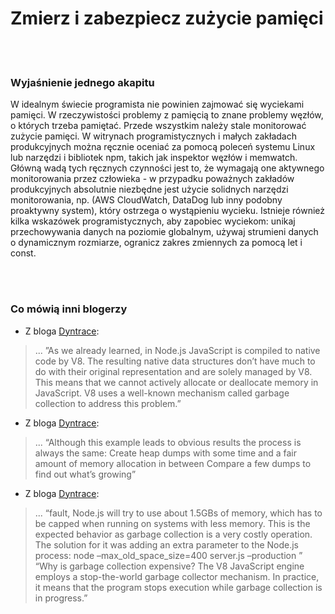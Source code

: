 # Zmierz i zabezpiecz zużycie pamięci

<br/><br/>

### Wyjaśnienie jednego akapitu

W idealnym świecie programista nie powinien zajmować się wyciekami pamięci. W rzeczywistości problemy z pamięcią to znane problemy węzłów, o których trzeba pamiętać. Przede wszystkim należy stale monitorować zużycie pamięci. W witrynach programistycznych i małych zakładach produkcyjnych można ręcznie oceniać za pomocą poleceń systemu Linux lub narzędzi i bibliotek npm, takich jak inspektor węzłów i memwatch. Główną wadą tych ręcznych czynności jest to, że wymagają one aktywnego monitorowania przez człowieka - w przypadku poważnych zakładów produkcyjnych absolutnie niezbędne jest użycie solidnych narzędzi monitorowania, np. (AWS CloudWatch, DataDog lub inny podobny proaktywny system), który ostrzega o wystąpieniu wycieku. Istnieje również kilka wskazówek programistycznych, aby zapobiec wyciekom: unikaj przechowywania danych na poziomie globalnym, używaj strumieni danych o dynamicznym rozmiarze, ogranicz zakres zmiennych za pomocą let i const.

<br/><br/>

### Co mówią inni blogerzy

* Z bloga [Dyntrace](http://apmblog.dynatrace.com/):
> ... ”As we already learned, in Node.js JavaScript is compiled to native code by V8. The resulting native data structures don’t have much to do with their original representation and are solely managed by V8. This means that we cannot actively allocate or deallocate memory in JavaScript. V8 uses a well-known mechanism called garbage collection to address this problem.”

* Z bloga [Dyntrace](http://blog.argteam.com/coding/hardening-node-js-for-production-part-2-using-nginx-to-avoid-node-js-load):
> ... “Although this example leads to obvious results the process is always the same:
Create heap dumps with some time and a fair amount of memory allocation in between
Compare a few dumps to find out what’s growing”

* Z bloga [Dyntrace](http://blog.argteam.com/coding/hardening-node-js-for-production-part-2-using-nginx-to-avoid-node-js-load):
> ... “fault, Node.js will try to use about 1.5GBs of memory, which has to be capped when running on systems with less memory. This is the expected behavior as garbage collection is a very costly operation.
The solution for it was adding an extra parameter to the Node.js process:
node –max_old_space_size=400 server.js –production ”
“Why is garbage collection expensive? The V8 JavaScript engine employs a stop-the-world garbage collector mechanism. In practice, it means that the program stops execution while garbage collection is in progress.”
